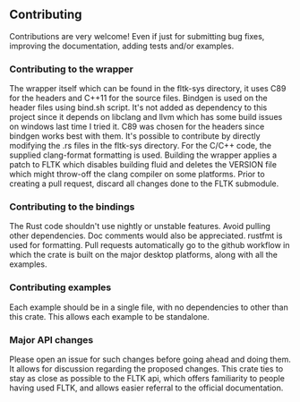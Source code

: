 ## Contributing

Contributions are very welcome! Even if just for submitting bug fixes, improving the documentation, adding tests and/or examples.

### Contributing to the wrapper
The wrapper itself which can be found in the fltk-sys directory, it uses C89 for the headers and C++11 for the source files. 
Bindgen is used on the header files using bind.sh script. It's not added as dependency to this project since it depends on libclang and 
llvm which has some build issues on windows last time I tried it. 
C89 was chosen for the headers since bindgen works best with them. 
It's possible to contribute by directly modifying the .rs files in the fltk-sys directory. 
For the C/C++ code, the supplied clang-format formatting is used. 
Building the wrapper applies a patch to FLTK which disables building fluid and deletes the VERSION file which might throw-off the clang compiler on some platforms. Prior to creating a pull request, discard all changes done to the FLTK submodule.

### Contributing to the bindings
The Rust code shouldn't use nightly or unstable features. Avoid pulling other dependencies. 
Doc comments would also be appreciated. rustfmt is used for formatting. Pull requests automatically go to the github workflow in which 
the crate is built on the major desktop platforms, along with all the examples.

### Contributing examples
Each example should be in a single file, with no dependencies to other than this crate. This allows each example to be standalone.

### Major API changes
Please open an issue for such changes before going ahead and doing them. It allows for discussion regarding the proposed changes. 
This crate ties to stay as close as possible to the FLTK api, which offers familiarity to people having used FLTK, 
and allows easier referral to the official documentation.
